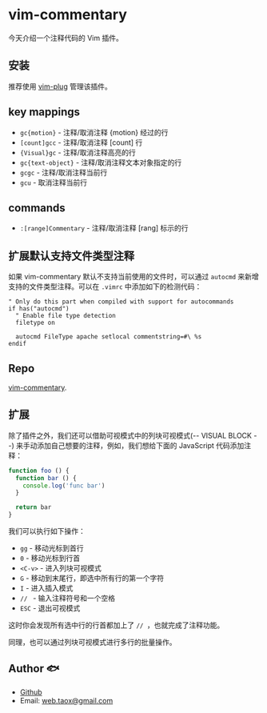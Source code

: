 # vim-commentary

今天介绍一个注释代码的 Vim 插件。

## 安装

推荐使用 [vim-plug](./vim-plug.md) 管理该插件。

## key mappings

* `gc{motion}` - 注释/取消注释 {motion} 经过的行
* `[count]gcc` - 注释/取消注释 [count] 行
* `{Visual}gc` - 注释/取消注释高亮的行
* `gc{text-object}` - 注释/取消注释文本对象指定的行
* `gcgc` - 注释/取消注释当前行
* `gcu` - 取消注释当前行

## commands

* `:[range]Commentary` - 注释/取消注释 [rang] 标示的行

## 扩展默认支持文件类型注释

如果 vim-commentary 默认不支持当前使用的文件时，可以通过 `autocmd` 来新增支持的文件类型注释。可以在 `.vimrc` 中添加如下的检测代码：

```viml
" Only do this part when compiled with support for autocommands
if has("autocmd")
  " Enable file type detection
  filetype on

  autocmd FileType apache setlocal commentstring=#\ %s
endif
```

## Repo

[vim-commentary](https://github.com/tpope/vim-commentary).

## 扩展

除了插件之外，我们还可以借助可视模式中的列块可视模式(-- VISUAL BLOCK --) 来手动添加自己想要的注释，例如，我们想给下面的 JavaScript 代码添加注释：

```javascript
function foo () {
  function bar () {
    console.log('func bar')
  }

  return bar
}
```

我们可以执行如下操作：

* `gg` - 移动光标到首行
* `0` - 移动光标到行首
* `<C-v>` - 进入列块可视模式
* `G` - 移动到末尾行，即选中所有行的第一个字符
* `I` - 进入插入模式
* `// ` - 输入注释符号和一个空格
* `ESC` - 退出可视模式

这时你会发现所有选中行的行首都加上了 `// `，也就完成了注释功能。

同理，也可以通过列块可视模式进行多行的批量操作。

## Author 🐟

* [Github](https://github.com/Tao-Quixote)
* Email: <web.taox@gmail.com>
